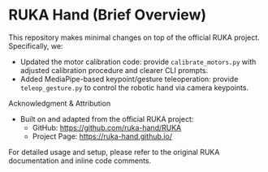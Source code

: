 # RUKA Hand (Brief Overview)

This repository makes minimal changes on top of the official RUKA project. Specifically, we:
- Updated the motor calibration code: provide `calibrate_motors.py` with adjusted calibration procedure and clearer CLI prompts.
- Added MediaPipe-based keypoint/gesture teleoperation: provide `teleop_gesture.py` to control the robotic hand via camera keypoints.

Acknowledgment & Attribution
- Built on and adapted from the official RUKA project:
  - GitHub: https://github.com/ruka-hand/RUKA
  - Project Page: https://ruka-hand.github.io/

For detailed usage and setup, please refer to the original RUKA documentation and inline code comments.

